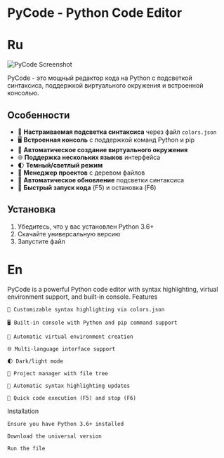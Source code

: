 # PyCode - Python Code Editor
# Ru
![PyCode Screenshot](screenshot.png)

PyCode - это мощный редактор кода на Python с подсветкой синтаксиса, поддержкой виртуального окружения и встроенной консолью.

## Особенности

- 🌈 **Настраиваемая подсветка синтаксиса** через файл `colors.json`
- 🖥️ **Встроенная консоль** с поддержкой команд Python и pip
- 🐍 **Автоматическое создание виртуального окружения**
- 🌐 **Поддержка нескольких языков** интерфейса
- 🌓 **Темный/светлый режим**
- 📂 **Менеджер проектов** с деревом файлов
- 🔄 **Автоматическое обновление** подсветки синтаксиса
- 🚀 **Быстрый запуск кода** (F5) и остановка (F6)

## Установка

1. Убедитесь, что у вас установлен Python 3.6+
2. Скачайте универсальную версию
3. Запустите файл
# En
PyCode is a powerful Python code editor with syntax highlighting, virtual environment support, and built-in console.
Features

    🌈 Customizable syntax highlighting via colors.json

    🖥️ Built-in console with Python and pip command support

    🐍 Automatic virtual environment creation

    🌐 Multi-language interface support

    🌓 Dark/light mode

    📂 Project manager with file tree

    🔄 Automatic syntax highlighting updates

    🚀 Quick code execution (F5) and stop (F6)

Installation

    Ensure you have Python 3.6+ installed

    Download the universal version

    Run the file
